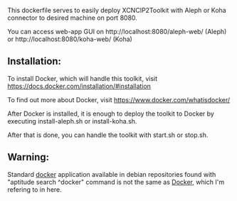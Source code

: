 This dockerfile serves to easily deploy XCNCIP2Toolkit with Aleph or Koha connector to desired machine on port 8080.

You can access web-app GUI on http://localhost:8080/aleph-web/ (Aleph) or http://localhost:8080/koha-web/ (Koha)

Installation:
---
To install Docker, which will handle this toolkit, visit https://docs.docker.com/installation/#installation

To find out more about Docker, visit https://www.docker.com/whatisdocker/

After Docker is installed, it is enough to deploy the toolkit to Docker by executing install-aleph.sh or install-koha.sh. 

After that is done, you can handle the toolkit with start.sh or stop.sh.

Warning:
----
Standard [docker](http://manpages.ubuntu.com/manpages/natty/man1/docker.1.html) application available in debian repositories found with "aptitude search ^docker" command is not the same as [Docker](https://www.docker.com/), which I'm refering to in here.
